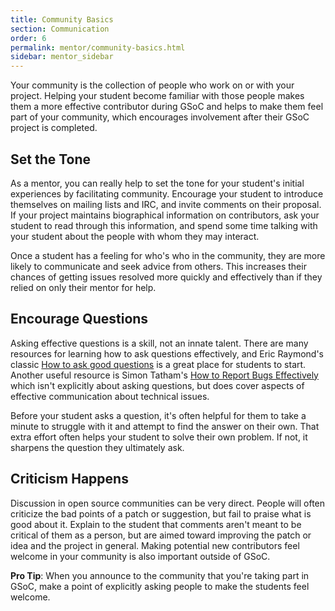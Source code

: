 ```yaml
---
title: Community Basics
section: Communication
order: 6
permalink: mentor/community-basics.html
sidebar: mentor_sidebar
---
```


Your community is the collection of people who work on or with your project. Helping your student become familiar with those people makes them a more effective contributor during GSoC and helps to make them feel part of your community, which encourages involvement after their GSoC project is completed.

## Set the Tone

As a mentor, you can really help to set the tone for your student's initial experiences by facilitating community. Encourage your student to introduce themselves on mailing lists and IRC, and invite comments on their proposal. If your project maintains biographical information on contributors, ask your student to read through this information, and spend some time talking with your student about the people with whom they may interact.

Once a student has a feeling for who's who in the community, they are more likely to communicate and seek advice from others. This increases their chances of getting issues resolved more quickly and effectively than if they relied on only their mentor for help.

## Encourage Questions

Asking effective questions is a skill, not an innate talent. There are many resources for learning how to ask questions effectively, and Eric Raymond's classic [How to ask good questions](http://catb.org/~esr/faqs/smart-questions.html) is a great place for students to start.  Another useful resource is Simon Tatham's [How to Report Bugs Effectively](http://www.chiark.greenend.org.uk/~sgtatham/bugs.html) which isn't explicitly about asking questions, but does cover aspects of effective communication about technical issues.

Before your student asks a question, it's often helpful for them to take a minute to struggle with it and attempt to find the answer on their own. That extra effort often helps your student to solve their own problem. If not, it sharpens the question they ultimately ask.

## Criticism Happens

Discussion in open source communities can be very direct. People will often criticize the bad points of a patch or suggestion, but fail to praise what is good about it. Explain to the student that comments aren't meant to be critical of them as a person, but are aimed toward improving the patch or idea and the project in general. Making potential new contributors feel welcome in your community is also important outside of GSoC.

**Pro Tip**: When you announce to the community that you're taking part in GSoC, make a point of explicitly asking people to make the students feel welcome.
